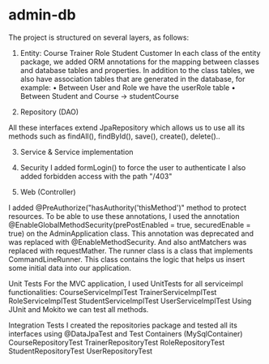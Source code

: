# admin-db

The project is structured on several layers, as follows:
1. Entity:  Course
            Trainer
            Role
            Student
            Customer
    In each class of the entity package, we added ORM annotations for the mapping between classes and database tables and properties.
    In addition to the class tables, we also have association tables that are generated in the database, for example:
• Between User and Role we have the userRole table
• Between Student and Course -> studentCourse

2. Repository (DAO)

All these interfaces extend JpaRepository which allows us to use all its methods such as findAll(), findById(), save(), create(), delete()..

3. Service & Service implementation

4. Security
I added formLogin() to force the user to authenticate
I also added forbidden access with the path "/403"

5. Web (Controller)

I added @PreAuthorize("hasAuthority('thisMethod')" method to protect resources.
To be able to use these annotations, I used the annotation @EnableGlobalMethodSecurity(prePostEnabled = true, securedEnable = true) on the AdminApplication class.
This annotation was deprecated and was replaced with @EnableMethodSecurity.
And also antMatchers was replaced with requestMather.
The runner class is a class that implements CommandLineRunner.
This class contains the logic that helps us insert some initial data into our application.

Unit Tests
For the MVC application, I used UnitTests for all serviceimpl functionalities:
                             CourseServiceImplTest
                             TrainerServiceImplTest
                             RoleServiceImplTest
                             StudentServiceImplTest
                             UserServiceImplTest
Using JUnit and Mokito we can test all methods.

Integration Tests
I created the repositories package and tested all its interfaces using @DataJpaTest and Test Containers (MySqlContainer)
                         CourseRepositoryTest
                         TrainerRepositoryTest
                         RoleRepositoryTest
                         StudentRepositoryTest
                         UserRepositoryTest
